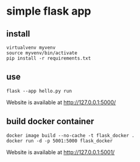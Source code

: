 # simple flask app

## install

```
virtualvenv myvenv
source myvenv/bin/activate
pip install -r requirements.txt
```

## use

```
flask --app hello.py run
```

Website is available at http://127.0.0.1:5000/

## build docker container

```
docker image build --no-cache -t flask_docker .
docker run -d -p 5001:5000 flask_docker 
```

Website is available at http://127.0.0.1:5001/
